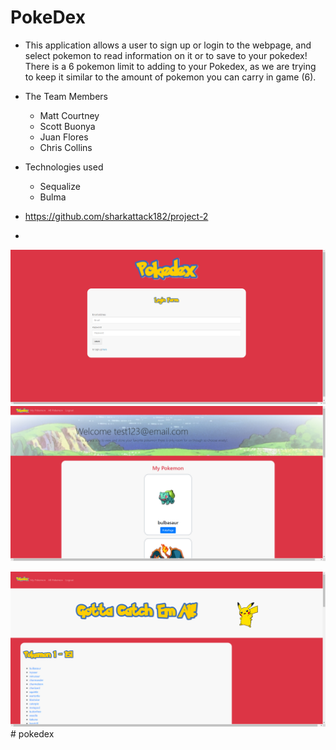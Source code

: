 # PokeDex

* This application allows a user to sign up or login to the webpage, and select pokemon to read information on it or to save to your pokedex! There is a 6 pokemon limit to adding to your Pokedex, as we are trying to keep it similar to the amount of pokemon you can carry in game (6).

* The Team Members
    * Matt Courtney
    * Scott Buonya
    * Juan Flores
    * Chris Collins

* Technologies used
    * Sequalize 
    * Bulma

* https://github.com/sharkattack182/project-2
* 

<img src="public\imgs\pokedex.png" alt="sign in pokedex page">

<img src="public\imgs\pokedex-2.png" alt="members pokedex page">

<img src="public\imgs\pokedex3.png" alt="all pokemon page"># pokedex
